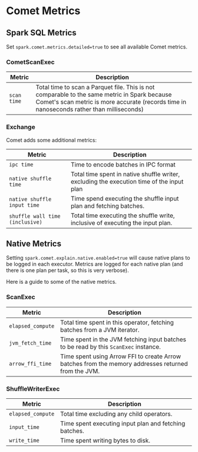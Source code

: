 <!---
Licensed to the Apache Software Foundation (ASF) under one
or more contributor license agreements.  See the NOTICE file
distributed with this work for additional information
regarding copyright ownership.  The ASF licenses this file
to you under the Apache License, Version 2.0 (the
"License"); you may not use this file except in compliance
with the License.  You may obtain a copy of the License at

http://www.apache.org/licenses/LICENSE-2.0

Unless required by applicable law or agreed to in writing,
software distributed under the License is distributed on an
"AS IS" BASIS, WITHOUT WARRANTIES OR CONDITIONS OF ANY
KIND, either express or implied.  See the License for the
specific language governing permissions and limitations
under the License.
-->

# Comet Metrics

## Spark SQL Metrics

Set `spark.comet.metrics.detailed=true` to see all available Comet metrics.

### CometScanExec

| Metric      | Description                                                                                                                                                                               |
| ----------- | ----------------------------------------------------------------------------------------------------------------------------------------------------------------------------------------- |
| `scan time` | Total time to scan a Parquet file. This is not comparable to the same metric in Spark because Comet's scan metric is more accurate (records time in nanoseconds rather than milliseconds) |

### Exchange

Comet adds some additional metrics:

| Metric                          | Description                                                                               |
| ------------------------------- | ----------------------------------------------------------------------------------------- |
| `ipc time`                      | Time to encode batches in IPC format                                                      |
| `native shuffle time`           | Total time spent in native shuffle writer, excluding the execution time of the input plan |
| `native shuffle input time`     | Time spend executing the shuffle input plan and fetching batches.                         |
| `shuffle wall time (inclusive)` | Total time executing the shuffle write, inclusive of executing the input plan.            |

## Native Metrics

Setting `spark.comet.explain.native.enabled=true` will cause native plans to be logged in each executor. Metrics are
logged for each native plan (and there is one plan per task, so this is very verbose).

Here is a guide to some of the native metrics.

### ScanExec

| Metric            | Description                                                                                         |
| ----------------- | --------------------------------------------------------------------------------------------------- |
| `elapsed_compute` | Total time spent in this operator, fetching batches from a JVM iterator.                            |
| `jvm_fetch_time`  | Time spent in the JVM fetching input batches to be read by this `ScanExec` instance.                |
| `arrow_ffi_time`  | Time spent using Arrow FFI to create Arrow batches from the memory addresses returned from the JVM. |

### ShuffleWriterExec

| Metric            | Description                                           |
| ----------------- | ----------------------------------------------------- |
| `elapsed_compute` | Total time excluding any child operators.             |
| `input_time`      | Time spent executing input plan and fetching batches. |
| `write_time`      | Time spent writing bytes to disk.                     |
